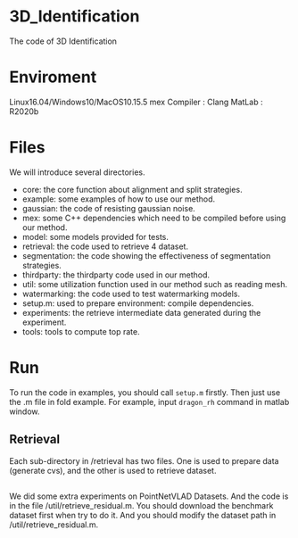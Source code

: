 # 3D_Identification
The code of  3D Identification

# Enviroment
Linux16.04/Windows10/MacOS10.15.5
mex Compiler : Clang
MatLab : R2020b

# Files
We will introduce several directories.
- core: the core function about alignment and split strategies.
- example: some examples of how to use our method.
- gaussian: the code of resisting gaussian noise.
- mex: some C++ dependencies which need to be compiled before using our method.
- model: some models provided for tests.
- retrieval: the code used to retrieve 4 dataset.
- segmentation: the code showing the effectiveness of segmentation strategies.
- thirdparty: the thirdparty code used in our method.
- util: some utilization function used in our method such as reading mesh.
- watermarking: the code used to test watermarking models.
- setup.m: used to prepare environment: compile dependencies.
- experiments: the retrieve intermediate data generated during the experiment.
- tools: tools to compute top rate.

# Run
To run the code in examples, you should call `setup.m` firstly.
Then just use the .m file in fold example.
For example, input `dragon_rh` command in matlab window.

## Retrieval
Each sub-directory in /retrieval has two files. One is used to prepare data (generate cvs), and the other is used to retrieve dataset.

##
We did some extra experiments on PointNetVLAD Datasets. And the code is in the file /util/retrieve_residual.m. You should download the benchmark dataset first when try to do it. And you should modify the dataset path in /util/retrieve_residual.m.
